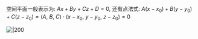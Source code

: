 空间平面一般表示为: $Ax+By+Cz+D=0$, 还有点法式: $A(x-x_{0})+B(y-y_{0})+C(z-z_{0})=(A,\ B,\ C)\cdot(x-x_{0},\ y-y_{0},\ z-z_{0})=0$

![|200](../../attach/Pasted%20image%2020230711235539.png)